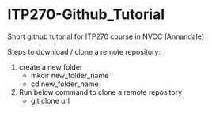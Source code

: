 # ITP270-Github_Tutorial
Short github tutorial for ITP270 course in NVCC (Annandale)

Steps to download / clone a remote repository:

1. create a new folder
	- mkdir new_folder_name
	- cd new_folder_name
2. Run below command to clone a remote repository
	- git clone url

